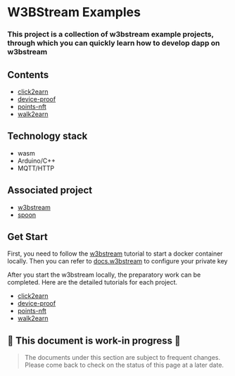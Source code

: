 # W3BStream Examples


### This project is a collection of w3bstream example projects, through which you can quickly learn how to develop dapp on w3bstream

## Contents
-  [click2earn](/click2earn/)
-  [device-proof](/device-proof/)
-  [points-nft](/points-nft)
-  [walk2earn](/walk2earn)


## Technology stack
 - wasm
 - Arduino/C++
 - MQTT/HTTP
 
## Associated project
 -  [w3bstream](https://github.com/iotexproject/w3bstream)
 -  [spoon](https://spoon.dapp.works/)

## Get Start
  First, you need to follow the [w3bstream](https://github.com/iotexproject/w3bstream) tutorial to start a docker container locally.
  Then you can refer to [docs.w3bstream](https://docs.w3bstream.com/applets-development/configuring-w3bstream#w3bstreams-private-key) to configure your private key
  

  After you start the w3bstream locally, the preparatory work can be completed. Here are the detailed tutorials for each project.
  - [click2earn](/click2earn)
  - [device-proof](/device-proof/README.md)
  - [points-nft](/points-nft)
  - [walk2earn](/walk2earn)
  
  ## 🚧 This document is work-in progress 🚧
  > The documents under this section are subject to frequent changes. 
  > Please come back to check on the status of this page at a later date. 
